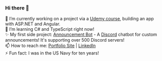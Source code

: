 ### Hi there 👋

🔭 I’m currently working on a project via a <a target="_blank" href="https://www.udemy.com/course/build-an-app-with-aspnet-core-and-angular-from-scratch/">Udemy course</a>, building an app with ASP.NET and Angular.<br>
🌱 I’m learning C# and TypeScript right now!<br>
✨ My first side project: <a target="_blank" href="https://www.announcementbot.live/">Announcement Bot</a> - A <a target="_blank" href="https://discord.com/">Discord</a> chatbot for custom announcements! It's supporting over 500 Discord servers!<br>
📫 How to reach me: <a target="_blank" href="https://www.bubeez.dev/">Portfolio Site</a> | <a target="_blank" href="https://www.linkedin.com/in/cwblount/">LinkedIn</a><br>
⚡ Fun fact: I was in the US Navy for ten years!
